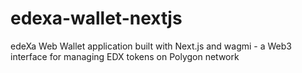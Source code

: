 # edexa-wallet-nextjs
edeXa Web Wallet application built with Next.js and wagmi - a Web3 interface for managing EDX tokens on Polygon network
